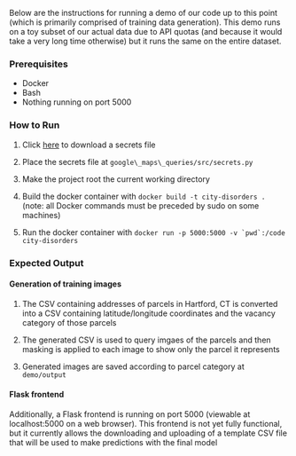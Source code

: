 Below are the instructions for running a demo of our code up to this point (which is primarily comprised of training data generation). This demo runs on a toy subset of our actual data due to API quotas (and because it would take a very long time otherwise) but it runs the same on the entire dataset.

### Prerequisites
* Docker
* Bash
* Nothing running on port 5000

### How to Run
1. Click [here](https://drive.google.com/file/d/19N8zhbAH3InMox-lb90q4_4MTJtyzY-t/view?usp=sharing) to download a secrets file

2. Place the secrets file at `google\_maps\_queries/src/secrets.py`

3. Make the project root the current working directory

4. Build the docker container with `docker build -t city-disorders .` (note: all Docker commands must be preceded by sudo on some machines)

5. Run the docker container with ``docker run -p 5000:5000 -v `pwd`:/code city-disorders``

### Expected Output
#### Generation of training images
1. The CSV containing addresses of parcels in Hartford, CT is converted into a CSV containing latitude/longitude coordinates and the vacancy category of those parcels

2. The generated CSV is used to query imgaes of the parcels and then masking is applied to each image to show only the parcel it represents

3. Generated images are saved according to parcel category at `demo/output`

#### Flask frontend
Additionally, a Flask frontend is running on port 5000 (viewable at localhost:5000 on a web browser). This frontend is not yet fully functional, but it currently allows the downloading and uploading of a template CSV file that will be used to make predictions with the final model
